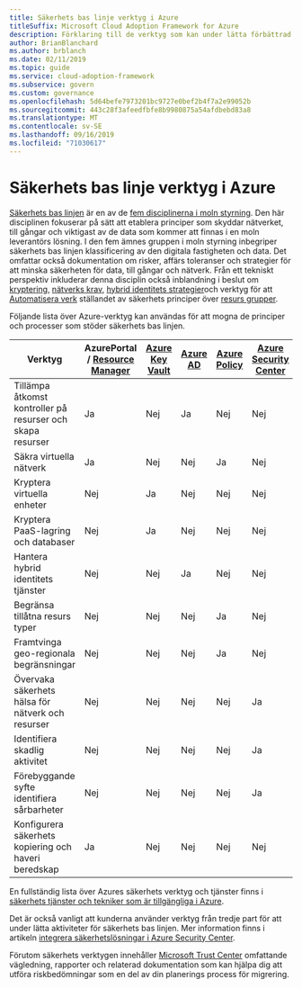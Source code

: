```yaml
---
title: Säkerhets bas linje verktyg i Azure
titleSuffix: Microsoft Cloud Adoption Framework for Azure
description: Förklaring till de verktyg som kan under lätta förbättrad säkerhets bas linje i Azure.
author: BrianBlanchard
ms.author: brblanch
ms.date: 02/11/2019
ms.topic: guide
ms.service: cloud-adoption-framework
ms.subservice: govern
ms.custom: governance
ms.openlocfilehash: 5d64befe7973201bc9727e0bef2b4f7a2e99052b
ms.sourcegitcommit: 443c28f3afeedfbfe8b9980875a54afdbebd83a8
ms.translationtype: MT
ms.contentlocale: sv-SE
ms.lasthandoff: 09/16/2019
ms.locfileid: "71030617"
---
```

# <a name="security-baseline-tools-in-azure"></a>Säkerhets bas linje verktyg i Azure

[Säkerhets bas linjen](./index.md) är en av de [fem disciplinerna i moln styrning](../governance-disciplines.md). Den här disciplinen fokuserar på sätt att etablera principer som skyddar nätverket, till gångar och viktigast av de data som kommer att finnas i en moln leverantörs lösning. I den fem ämnes gruppen i moln styrning inbegriper säkerhets bas linjen klassificering av den digitala fastigheten och data. Det omfattar också dokumentation om risker, affärs toleranser och strategier för att minska säkerheten för data, till gångar och nätverk. Från ett tekniskt perspektiv inkluderar denna disciplin också inblandning i beslut om [kryptering](../../decision-guides/encryption/index.md), [nätverks krav](../../decision-guides/software-defined-network/index.md), [hybrid identitets strategier](../../decision-guides/identity/index.md)och verktyg för att [Automatisera verk](../../decision-guides/policy-enforcement/index.md) ställandet av säkerhets principer över [resurs grupper](../../decision-guides/resource-consistency/index.md).

Följande lista över Azure-verktyg kan användas för att mogna de principer och processer som stöder säkerhets bas linjen.

| Verktyg | [](https://azure.microsoft.com/features/azure-portal)AzurePortal / [Resource Manager](https://docs.microsoft.com/azure/azure-resource-manager/resource-group-overview)  | [Azure Key Vault](https://docs.microsoft.com/azure/key-vault)  | [Azure AD](https://docs.microsoft.com/azure/active-directory/fundamentals/active-directory-whatis) | [Azure Policy](https://docs.microsoft.com/azure/governance/policy/overview) | [Azure Security Center](https://docs.microsoft.com/azure/security-center/security-center-intro) | [Azure Monitor](https://docs.microsoft.com/azure/azure-monitor/overview) |
|------------------------------------------------------------|---------------------------------|-----------------|----------|--------------|-----------------------|---------------|
| Tillämpa åtkomst kontroller på resurser och skapa resurser   | Ja                             | Nej              | Ja      | Nej           | Nej                    | Nej            |
| Säkra virtuella nätverk                                    | Ja                             | Nej              | Nej       | Ja          | Nej                    | Nej            |
| Kryptera virtuella enheter                                     | Nej                              | Ja             | Nej       | Nej           | Nej                    | Nej            |
| Kryptera PaaS-lagring och databaser                         | Nej                              | Ja             | Nej       | Nej           | Nej                    | Nej            |
| Hantera hybrid identitets tjänster                            | Nej                              | Nej              | Ja      | Nej           | Nej                    | Nej            |
| Begränsa tillåtna resurs typer                         | Nej                              | Nej              | Nej       | Ja          | Nej                    | Nej            |
| Framtvinga geo-regionala begränsningar                          | Nej                              | Nej              | Nej       | Ja          | Nej                    | Nej            |
| Övervaka säkerhets hälsa för nätverk och resurser          | Nej                              | Nej              | Nej       | Nej           | Ja                   | Ja           |
| Identifiera skadlig aktivitet                                  | Nej                              | Nej              | Nej       | Nej           | Ja                   | Ja           |
| Förebyggande syfte identifiera sårbarheter                        | Nej                              | Nej              | Nej       | Nej           | Ja                   | Nej            |
| Konfigurera säkerhets kopiering och haveri beredskap                     | Ja                             | Nej              | Nej       | Nej           | Nej                    | Nej            |

En fullständig lista över Azures säkerhets verktyg och tjänster finns i [säkerhets tjänster och tekniker som är tillgängliga i Azure](https://docs.microsoft.com/azure/security/azure-security-services-technologies).

Det är också vanligt att kunderna använder verktyg från tredje part för att under lätta aktiviteter för säkerhets bas linjen. Mer information finns i artikeln [integrera säkerhetslösningar i Azure Security Center](https://docs.microsoft.com/azure/security-center/security-center-partner-integration).

Förutom säkerhets verktygen innehåller [Microsoft Trust Center](https://www.microsoft.com/trustcenter/guidance/risk-assessment) omfattande vägledning, rapporter och relaterad dokumentation som kan hjälpa dig att utföra riskbedömningar som en del av din planerings process för migrering.
